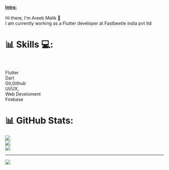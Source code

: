 

<b><U>Intro:</U></b>
<br>
<br>
Hi there, I'm Areeb Malik :wave:
<br>
I am currently working as a Flutter developer at Fastbeetle india pvt ltd


# 📊 Skills 💻:
<br>
<br>
Flutter
<br>
Dart
<br>
Git,Github
<br>
UI/UX,
<br>
Web Develoment
<br>
Firebase
<br>

# 📊 GitHub Stats:
![](https://github-readme-stats.vercel.app/api?username=MalikAreeb&theme=react&hide_border=true&include_all_commits=true&count_private=true)<br/>
![](https://github-readme-streak-stats.herokuapp.com/?user=MalikAreeb&theme=react&hide_border=true)<br/>
![](https://github-readme-stats.vercel.app/api/top-langs/?username=MalikAreeb&theme=react&hide_border=true&include_all_commits=true&count_private=true&layout=compact)

---
[![](https://visitcount.itsvg.in/api?id=MalikAreeb&icon=0&color=0)](https://visitcount.itsvg.in)
